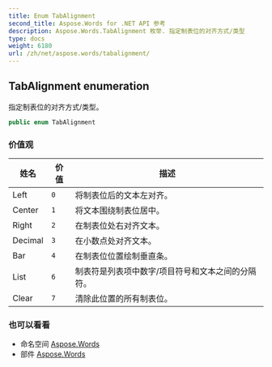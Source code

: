 ```yaml
---
title: Enum TabAlignment
second_title: Aspose.Words for .NET API 参考
description: Aspose.Words.TabAlignment 枚举. 指定制表位的对齐方式/类型
type: docs
weight: 6180
url: /zh/net/aspose.words/tabalignment/
---
```

## TabAlignment enumeration

指定制表位的对齐方式/类型。

```csharp
public enum TabAlignment
```

### 价值观

| 姓名 | 价值 | 描述 |
| --- | --- | --- |
| Left | `0` | 将制表位后的文本左对齐。 |
| Center | `1` | 将文本围绕制表位居中。 |
| Right | `2` | 在制表位处右对齐文本。 |
| Decimal | `3` | 在小数点处对齐文本。 |
| Bar | `4` | 在制表位位置绘制垂直条。 |
| List | `6` | 制表符是列表项中数字/项目符号和文本之间的分隔符。 |
| Clear | `7` | 清除此位置的所有制表位。 |

### 也可以看看

* 命名空间 [Aspose.Words](../../aspose.words/)
* 部件 [Aspose.Words](../../)


